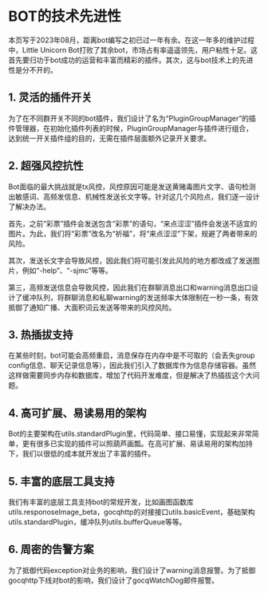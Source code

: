 # BOT的技术先进性

本页写于2023年08月，距离bot编写之初已过一年有余。在这一年多的维护过程中，Little Unicorn Bot打败了其余bot，市场占有率遥遥领先，用户粘性十足。这首先要归功于bot成功的运营和丰富而精彩的插件。其次，这与bot技术上的先进性是分不开的。

## 1. 灵活的插件开关

为了在不同群开关不同的bot插件，我们设计了名为“PluginGroupManager”的插件管理器，在初始化插件列表的时候，PluginGroupManager与插件进行组合，达到统一开关插件组的目的，无需在插件层面额外记录开关要求。

## 2. 超强风控抗性

Bot面临的最大挑战就是tx风控，风控原因可能是发送黄赌毒图片文字、语句检测出敏感词、高频发信息、机械性发送长文字等。针对这几个风险点，我们逐一设计了解决办法。

首先，之前“彩票”插件会发送包含“彩票”的语句，“来点涩涩”插件会发送不适宜的图片。为此，我们将“彩票”改名为“祈福”，将“来点涩涩”下架，规避了两者带来的风险。

其次，发送长文字会导致风控，因此我们将可能引发此风险的地方都改成了发送图片，例如“-help”、“-sjmc”等等。

第三，高频发送信息会导致风控，因此我们在群聊消息出口和warning消息出口设计了缓冲队列，将群聊消息和私聊warning的发送频率大体限制在一秒一条，有效抵御了通知广播、大面积词云发送等带来的风控风险。

## 3. 热插拔支持

在某些时刻，bot可能会高频重启，消息保存在内存中是不可取的（会丢失group config信息、聊天记录信息等），因此我们引入了数据库作为信息存储容器。虽然这样做需要同步内存和数据库，增加了代码开发难度，但是解决了热插拔这个大问题。

## 4. 高可扩展、易读易用的架构

Bot的主要架构在utils.standardPlugin里，代码简单、接口易懂，实现起来非常简单，更有很多已实现的插件可以照葫芦画瓢。在高可扩展、易读易用的架构加持下，我们以很低的成本就开发出了丰富的插件。

## 5. 丰富的底层工具支持

我们有丰富的底层工具支持bot的常规开发，比如画图函数库utils.responoseImage_beta，gocqhttp的对接接口utils.basicEvent，基础架构utils.standardPlugin，缓冲队列utils.bufferQueue等等。

## 6. 周密的告警方案

为了抵御代码exception对业务的影响，我们设计了warning消息报警。为了抵御gocqhttp下线对bot的影响，我们设计了gocqWatchDog邮件报警。